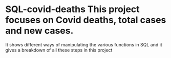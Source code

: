 # SQL-covid-deaths This project focuses on Covid deaths, total cases and new cases. 
It shows different ways of manipulating the various functions in SQL and it gives a breakdown of all these steps in this project   
